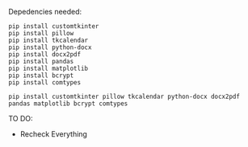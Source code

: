 Depedencies needed:
</br>

```
pip install customtkinter
pip install pillow
pip install tkcalendar
pip install python-docx
pip install docx2pdf
pip install pandas
pip install matplotlib
pip install bcrypt
pip install comtypes

pip install customtkinter pillow tkcalendar python-docx docx2pdf pandas matplotlib bcrypt comtypes
```

TO DO:

- Recheck Everything
